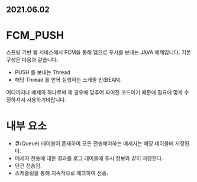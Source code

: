 ## 2021.06.02

# FCM_PUSH
스프링 기반 웹 서비스에서 FCM을 통해 앱으로 푸시를 보내는 JAVA 예제입니다.
기본 구성은 다음과 같습니다.

- PUSH 를 보내는 Thread
- 해당 Thread 를 반복 실행하는 스케줄 빈(BEAN)

어디까지나 예제의 하나로써 제 경우에 맞추어 짜여진 코드이기 때문에
필요에 맞게 수정하셔서 사용하기바랍니다.

# 내부 요소

- 큐(Queue) 테이블이 존재하여 모든 전송해야하는 메세지는 해당 테이블에 저장된다.
- 메세지 전송에 대한 결과를 로그 테이블에 푸시 정보와 같이 저장한다.
- 단건 전송임.
- 스케줄링을 통해 지속적으로 체크하여 전송.



